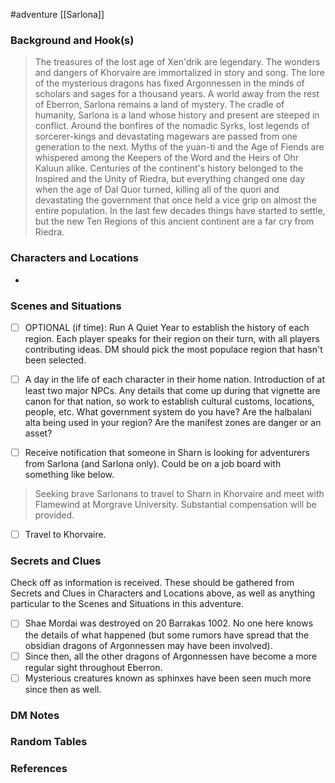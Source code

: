  #adventure [[Sarlona]]

### Background and Hook(s)

>The treasures of the lost age of Xen'drik are legendary. The wonders and dangers of Khorvaire are immortalized in story and song. The lore of the mysterious dragons has fixed Argonnessen in the minds of scholars and sages for a thousand years. A world away from the rest of Eberron, Sarlona remains a land of mystery.
>The cradle of humanity, Sarlona is a land whose history and present are steeped in conflict. Around the bonfires of the nomadic Syrks, lost legends of sorcerer-kings and devastating magewars are passed from one generation to the next. Myths of the yuan-ti and the Age of Fiends are whispered among the Keepers of the Word and the Heirs of Ohr Kaluun alike.
>Centuries of the continent's history belonged to the Inspired and the Unity of Riedra, but everything changed one day when the age of Dal Quor turned, killing all of the quori and devastating the government that once held a vice grip on almost the entire population. In the last few decades things have started to settle, but the new Ten Regions of this ancient continent are a far cry from Riedra.

### Characters and Locations

* 

### Scenes and Situations

 - [ ]  OPTIONAL (if time): Run A Quiet Year to establish the history of each region. Each player speaks for their region on their turn, with all players contributing ideas. DM should pick the most populace region that hasn't been selected.

 - [ ]  A day in the life of each character in their home nation. Introduction of at least two major NPCs.
	Any details that come up during that vignette are canon for that nation, so work to establish cultural customs, locations, people, etc.
	What government system do you have? Are the halbalani alta being used in your region? Are the manifest zones are danger or an asset?

 - [ ]  Receive notification that someone in Sharn is looking for adventurers from Sarlona (and Sarlona only). Could be on a job board with something like below.
> Seeking brave Sarlonans to travel to Sharn in Khorvaire and meet with Flamewind at Morgrave University. Substantial compensation will be provided.

 - [ ]  Travel to Khorvaire.

### Secrets and Clues
Check off as information is received. These should be gathered from Secrets and Clues in Characters and Locations above, as well as anything particular to the Scenes and Situations in this adventure.

 - [ ]  Shae Mordai was destroyed on 20 Barrakas 1002. No one here knows the details of what happened (but some rumors have spread that the obsidian dragons of Argonnessen may have been involved).
 - [ ]  Since then, all the other dragons of Argonnessen have become a more regular sight throughout Eberron.
 - [ ]  Mysterious creatures known as sphinxes have been seen much more since then as well.

### DM Notes



### Random Tables



### References
